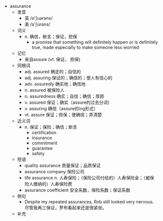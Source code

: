 - assurance
  - 发音
    - 英 /ə'ʃuərəns/
    - 美 /ə'ʃʊrəns/
  - 词义
    - n. 确信，断言；保证，担保
      - a promise that something will definitely happen or is definitely true, made especially to make someone less worried
  - 记忆
    - 来自assure (vt. 保证， 担保)
  - 同根词
    - adj. assured 确定的；自信的
    - adj. assuring 保证的；确信的；使人有信心的
    - adv. assuredly 确实地；确信地
    - n. assured 被保险人
    - n. assuredness 确实；自信；确信；厚颜
    - v. assured 保证；确实（assure的过去分词）
    - v. assuring 确信（assure的ing形式）
    - vt. assure 保证；担保；使确信；弄清楚
  - 近义词
    - n. 保证；保险；确信；断言
      - certification
      - insurance
      - commitment
      - guarantee
      - safety
  - 短语
    - quality assurance 质量保证；品质保证
    - assurance company 保险公司
    - life assurance n. 人寿保险；（保险公司付给的）人寿保险金；（被保险人缴纳的）人寿保险费
    - assurance coefficient 安全系数，保险系数；保证系数
  - 例句
    - Despite my repeated assurances, Rob still looked very nervous. 尽管我再三保证，罗布看起来还是很紧张。
  - 补充